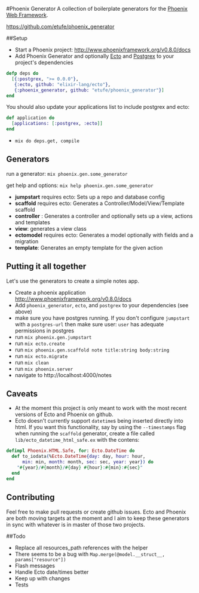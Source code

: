 #Phoenix Generator
A collection of boilerplate generators for the [Phoenix Web Framework](https://github.com/phoenixframework/phoenix).

https://github.com/etufe/phoenix_generator

##Setup
 - Start a Phoenix project: http://www.phoenixframework.org/v0.8.0/docs
 - Add Phoenix Generator and optionally [Ecto](https://github.com/elixir-lang/ecto) and [Postgrex](https://github.com/ericmj/postgrex) to your project's dependencies

```elixir
defp deps do
  [{:postgrex, ">= 0.0.0"},
   {:ecto, github: "elixir-lang/ecto"},
   {:phoenix_generator, github: "etufe/phoenix_generator"}]
end
```

You should also update your applications list to include postgrex and ecto:

```elixir
def application do
  [applications: [:postgrex, :ecto]]
end
```
 - `mix do deps.get, compile`

## Generators
run a generator: `mix phoenix.gen.some_generator`

get help and options: `mix help phoenix.gen.some_generator`

 - **jumpstart** requires ecto: Sets up a repo and database config
 - **scaffold** requires ecto: Generates a Controller/Model/View/Template scaffold
 - **controller** : Generates a controller and optionally sets up a view, actions and templates
 - **view**: generates a view class
 - **ectomodel** requires ecto: Generates a model optionally with fields and a migration
 - **template**: Generates an empty template for the given action

## Putting it all together
Let's use the generators to create a simple notes app.

 - Create a phoenix application http://www.phoenixframework.org/v0.8.0/docs
 - Add `phoenix_generator`, `ecto`, and `postgrex` to your dependencies (see above)
 - make sure you have postgres running. If you don't configure `jumpstart` with a `postgres-url` then make sure user: `user` has adequate permissions in postgres
 - run `mix phoenix.gen.jumpstart`
 - run `mix ecto.create`
 - run `mix phoenix.gen.scaffold note title:string body:string`
 - run `mix ecto.migrate`
 - run `mix clean`
 - run `mix phoenix.server`
 - navigate to http://localhost:4000/notes

## Caveats
 - At the moment this project is only meant to work with the most recent versions of Ecto and Phoenix on github.
 - Ecto doesn't currently support `datetime`s being inserted directly into html. If you want this functionality, say by using the `--timestamps` flag when running the `scaffold` generator, create a file called `lib/ecto_datetime_html_safe.ex` with the contens:
```elixir
defimpl Phoenix.HTML.Safe, for: Ecto.DateTime do
  def to_iodata(%Ecto.DateTime{day: day, hour: hour,
      min: min, month: month, sec: sec, year: year}) do
    "#{year}/#{month}/#{day} #{hour}:#{min}:#{sec}"
  end
end

```

## Contributing
Feel free to make pull requests or create github issues. Ecto and Phoenix are both moving targets at the moment and I aim to keep these generators in sync with whatever is in master of those two projects.

##Todo
  - Replace all resources_path references with the helper
  - There seems to be a bug with `Map.merge(@model.__struct__, params["resource"])`
  - Flash messages
  - Handle Ecto date/times better
  - Keep up with changes
  - Tests

